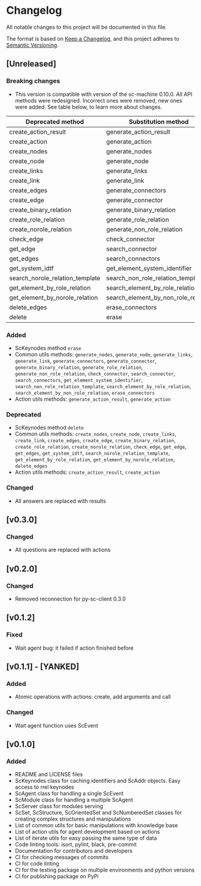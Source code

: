 # Changelog
All notable changes to this project will be documented in this file.

The format is based on [Keep a Changelog](https://keepachangelog.com/en/1.0.0/),
and this project adheres to [Semantic Versioning](https://semver.org/spec/v2.0.0.html).

## [Unreleased]
### Breaking changes
 - This version is compatible with version of the sc-machine 0.10.0. All API methods were redesigned. Incorrect ones were removed, new ones were added. See table below, to learn more about changes.
   
  | Deprecated method                       | Substitution method                        | 
  |-----------------------------------------|--------------------------------------------|
  | create_action_result                    | generate_action_result                     |
  | create_action                           | generate_action                            |
  | create_nodes                            | generate_nodes                             |
  | create_node                             | generate_node                              |
  | create_links                            | generate_links                             |
  | create_link                             | generate_link                              |
  | create_edges                            | generate_connectors                        |
  | create_edge                             | generate_connector                         |
  | create_binary_relation                  | generate_binary_relation                   | 
  | create_role_relation                    | generate_role_relation                     |
  | create_norole_relation                  | generate_non_role_relation                 |
  | check_edge                              | check_connector                            |
  | get_edge                                | search_connector                           |
  | get_edges                               | search_connectors                          |
  | get_system_idtf                         | get_element_system_identifier              |
  | search_norole_relation_template         | search_non_role_relation_template          |
  | get_element_by_role_relation            | search_element_by_role_relation            |
  | get_element_by_norole_relation          | search_element_by_non_role_relation        |
  | delete_edges                            | erase_connectors                           |
  | delete                                  | erase                                      |

### Added
- ScKeynodes method `erase`
- Common utils methods: `generate_nodes`, `generate_node`, `generate_links`, `generate_link`, `generate_connectors`, `generate_connector`, `generate_binary_relation`, `generate_role_relation`, `generate_non_role_relation`, `check_connector`, `search_connector`, `search_connectors`, `get_element_system_identifier`, `search_non_role_relation_template`, `search_element_by_role_relation`, `search_element_by_non_role_relation`, `erase_connectors`
- Action utils methods: `generate_action_result`, `generate_action`

### Deprecated
- ScKeynodes method `delete`
- Common utils methods: `create_nodes`, `create_node`, `create_links`, `create_link`, `create_edges`, `create_edge`, `create_binary_relation`, `create_role_relation`, `create_norole_relation`, `check_edge`, `get_edge`, `get_edges`, `get_system_idtf`, `search_norole_relation_template`, `get_element_by_role_relation`, `get_element_by_norole_relation`, `delete_edges`
- Action utils methods: `create_action_result`, `create_action`

### Changed
- All answers are replaced with results

## [v0.3.0]
### Changed
- All questions are replaced with actions

## [v0.2.0]
### Changed
- Removed reconnection for py-sc-client 0.3.0

## [v0.1.2]
### Fixed
- Wait agent bug: it failed if action finished before

## [v0.1.1] - [YANKED]
### Added
- Atomic operations with actions: create, add arguments and call
### Changed
- Wait agent function uses ScEvent

## [v0.1.0]
### Added
- README and LICENSE files
- ScKeynodes class for caching identifiers and ScAddr objects. Easy access to rrel keynodes
- ScAgent class for handling a single ScEvent
- ScModule class for handling a multiple ScAgent
- ScServer class for modules serving
- ScSet, ScStructure, ScOrientedSet and ScNumberedSet classes for creating complex structures and manipulations
- List of common utils for basic manipulations with knowledge base
- List of action utils for agent development based on actions
- List of iterate utils for easy passing the same type of data
- Code linting tools: isort, pylint, black, pre-commit
- Documentation for contributors and developers
- CI for checking messages of commits
- CI for code linting
- CI for the testing package on multiple environments and python versions
- CI for publishing package on PyPi
